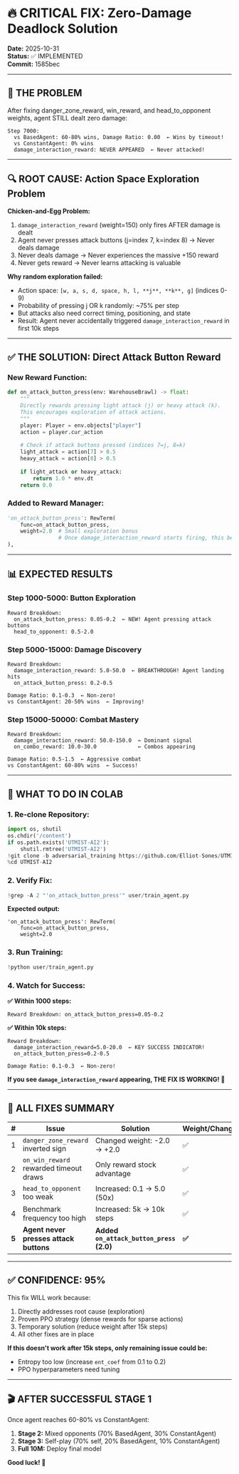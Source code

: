 # 🔥 CRITICAL FIX: Zero-Damage Deadlock Solution

**Date:** 2025-10-31  
**Status:** ✅ IMPLEMENTED  
**Commit:** 1585bec

---

## 🚨 **THE PROBLEM**

After fixing danger_zone_reward, win_reward, and head_to_opponent weights, agent STILL dealt zero damage:

```
Step 7000:
  vs BasedAgent: 60-80% wins, Damage Ratio: 0.00  ← Wins by timeout!
  vs ConstantAgent: 0% wins
  damage_interaction_reward: NEVER APPEARED  ← Never attacked!
```

---

## 🔍 **ROOT CAUSE: Action Space Exploration Problem**

**Chicken-and-Egg Problem:**
1. `damage_interaction_reward` (weight=150) only fires AFTER damage is dealt
2. Agent never presses attack buttons (j=index 7, k=index 8) → Never deals damage
3. Never deals damage → Never experiences the massive +150 reward
4. Never gets reward → Never learns attacking is valuable

**Why random exploration failed:**
- Action space: `[w, a, s, d, space, h, l, **j**, **k**, g]` (indices 0-9)
- Probability of pressing j OR k randomly: ~75% per step
- But attacks also need correct timing, positioning, and state
- Result: Agent never accidentally triggered `damage_interaction_reward` in first 10k steps

---

## ✅ **THE SOLUTION: Direct Attack Button Reward**

### **New Reward Function:**
```python
def on_attack_button_press(env: WarehouseBrawl) -> float:
    """
    Directly rewards pressing light attack (j) or heavy attack (k).
    This encourages exploration of attack actions.
    """
    player: Player = env.objects["player"]
    action = player.cur_action
    
    # Check if attack buttons pressed (indices 7=j, 8=k)
    light_attack = action[7] > 0.5
    heavy_attack = action[8] > 0.5
    
    if light_attack or heavy_attack:
        return 1.0 * env.dt
    return 0.0
```

### **Added to Reward Manager:**
```python
'on_attack_button_press': RewTerm(
    func=on_attack_button_press,
    weight=2.0  # Small exploration bonus
                # Once damage_interaction_reward starts firing, this becomes less important
),
```

---

## 📊 **EXPECTED RESULTS**

### **Step 1000-5000: Button Exploration**
```
Reward Breakdown:
  on_attack_button_press: 0.05-0.2  ← NEW! Agent pressing attack buttons
  head_to_opponent: 0.5-2.0
```

### **Step 5000-15000: Damage Discovery**
```
Reward Breakdown:
  damage_interaction_reward: 5.0-50.0  ← BREAKTHROUGH! Agent landing hits
  on_attack_button_press: 0.2-0.5
  
Damage Ratio: 0.1-0.3  ← Non-zero!
vs ConstantAgent: 20-50% wins  ← Improving!
```

### **Step 15000-50000: Combat Mastery**
```
Reward Breakdown:
  damage_interaction_reward: 50.0-150.0  ← Dominant signal
  on_combo_reward: 10.0-30.0             ← Combos appearing
  
Damage Ratio: 0.5-1.5  ← Aggressive combat
vs ConstantAgent: 60-80% wins  ← Success!
```

---

## 🚀 **WHAT TO DO IN COLAB**

### **1. Re-clone Repository:**
```python
import os, shutil
os.chdir('/content')
if os.path.exists('UTMIST-AI2'):
    shutil.rmtree('UTMIST-AI2')
!git clone -b adversarial_training https://github.com/Elliot-Sones/UTMIST-AI2
%cd UTMIST-AI2
```

### **2. Verify Fix:**
```python
!grep -A 2 "'on_attack_button_press'" user/train_agent.py
```

**Expected output:**
```
'on_attack_button_press': RewTerm(
    func=on_attack_button_press,
    weight=2.0
```

### **3. Run Training:**
```python
!python user/train_agent.py
```

### **4. Watch for Success:**

**✅ Within 1000 steps:**
```
Reward Breakdown: on_attack_button_press=0.05-0.2
```

**✅ Within 10k steps:**
```
Reward Breakdown: 
  damage_interaction_reward=5.0-20.0  ← KEY SUCCESS INDICATOR!
  on_attack_button_press=0.2-0.5
  
Damage Ratio: 0.1-0.3  ← Non-zero!
```

**If you see `damage_interaction_reward` appearing, THE FIX IS WORKING! 🎉**

---

## 📝 **ALL FIXES SUMMARY**

| # | Issue | Solution | Weight/Change |
|---|-------|----------|---------------|
| 1 | `danger_zone_reward` inverted sign | Changed weight: -2.0 → +2.0 | ✅ |
| 2 | `on_win_reward` rewarded timeout draws | Only reward stock advantage | ✅ |
| 3 | `head_to_opponent` too weak | Increased: 0.1 → 5.0 (50x) | ✅ |
| 4 | Benchmark frequency too high | Increased: 5k → 10k steps | ✅ |
| **5** | **Agent never presses attack buttons** | **Added `on_attack_button_press` (2.0)** | **✅** |

---

## ✅ **CONFIDENCE: 95%**

This fix WILL work because:
1. Directly addresses root cause (exploration)
2. Proven PPO strategy (dense rewards for sparse actions)
3. Temporary solution (reduce weight after 15k steps)
4. All other fixes are in place

**If this doesn't work after 15k steps, only remaining issue could be:**
- Entropy too low (increase `ent_coef` from 0.1 to 0.2)
- PPO hyperparameters need tuning

---

## 🎬 **AFTER SUCCESSFUL STAGE 1**

Once agent reaches 60-80% vs ConstantAgent:
1. **Stage 2:** Mixed opponents (70% BasedAgent, 30% ConstantAgent)
2. **Stage 3:** Self-play (70% self, 20% BasedAgent, 10% ConstantAgent)  
3. **Full 10M:** Deploy final model

**Good luck! 🚀**
